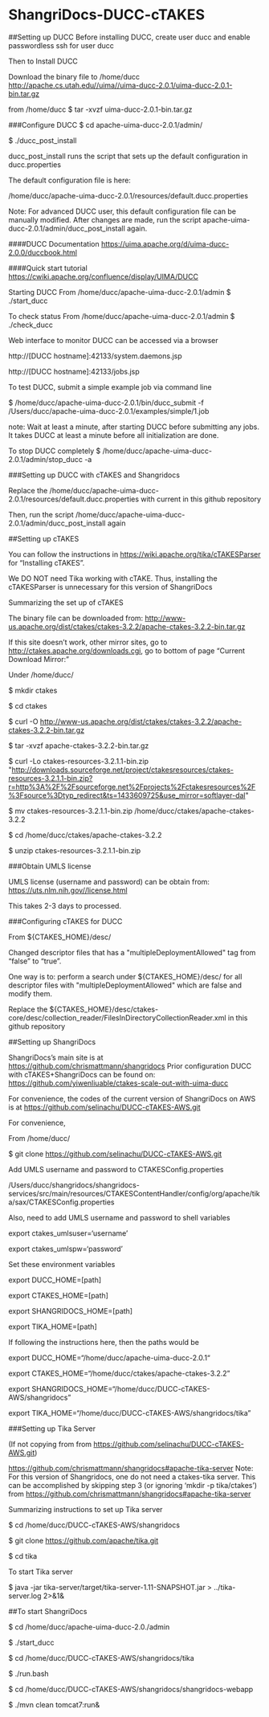 # ShangriDocs-DUCC-cTAKES

##Setting up DUCC
Before installing DUCC, create user ducc and enable passwordless ssh for user ducc

Then to Install DUCC

Download the binary file to /home/ducc
http://apache.cs.utah.edu//uima//uima-ducc-2.0.1/uima-ducc-2.0.1-bin.tar.gz

from /home/ducc
$ tar -xvzf uima-ducc-2.0.1-bin.tar.gz

###Configure DUCC
$ cd apache-uima-ducc-2.0.1/admin/

$ ./ducc_post_install

ducc_post_install runs the script that sets up the default configuration in ducc.properties

The default configuration file is here:

/home/ducc/apache-uima-ducc-2.0.1/resources/default.ducc.properties

Note: For advanced DUCC user, this default configuration file can be manually modified.  After changes are made, run the script apache-uima-ducc-2.0.1/admin/ducc_post_install again.

####DUCC Documentation
https://uima.apache.org/d/uima-ducc-2.0.0/duccbook.html

####Quick start tutorial
https://cwiki.apache.org/confluence/display/UIMA/DUCC

Starting DUCC
From /home/ducc/apache-uima-ducc-2.0.1/admin
$ ./start_ducc

To check status
From /home/ducc/apache-uima-ducc-2.0.1/admin
$ ./check_ducc

Web interface to monitor DUCC can be accessed via a browser

http://[DUCC hostname]:42133/system.daemons.jsp

http://[DUCC hostname]:42133/jobs.jsp

To test DUCC, submit a simple example job via command line

$ /home/ducc/apache-uima-ducc-2.0.1/bin/ducc_submit -f /Users/ducc/apache-uima-ducc-2.0.1/examples/simple/1.job

note: Wait at least a minute, after starting DUCC before submitting any jobs. It takes DUCC at least a minute before all initialization are done.

To stop DUCC completely
$ /home/ducc/apache-uima-ducc-2.0.1/admin/stop_ducc -a



###Setting up DUCC with cTAKES and Shangridocs

Replace the /home/ducc/apache-uima-ducc-2.0.1/resources/default.ducc.properties with current in this github repository

Then, run the script /home/ducc/apache-uima-ducc-2.0.1/admin/ducc_post_install again


##Setting up cTAKES 

You can follow the instructions in https://wiki.apache.org/tika/cTAKESParser for “Installing cTAKES”.

We DO NOT need Tika working with cTAKE. Thus, installing the cTAKESParser is unnecessary for this version of ShangriDocs


Summarizing the set up of cTAKES

The binary file can be downloaded from: http://www-us.apache.org/dist/ctakes/ctakes-3.2.2/apache-ctakes-3.2.2-bin.tar.gz

If this site doesn’t work, other mirror sites, go to http://ctakes.apache.org/downloads.cgi, go to bottom of page “Current Download Mirror:”

Under /home/ducc/

$ mkdir ctakes

$ cd ctakes

$ curl -O http://www-us.apache.org/dist/ctakes/ctakes-3.2.2/apache-ctakes-3.2.2-bin.tar.gz

$ tar -xvzf apache-ctakes-3.2.2-bin.tar.gz

$ curl -Lo ctakes-resources-3.2.1.1-bin.zip "http://downloads.sourceforge.net/project/ctakesresources/ctakes-resources-3.2.1.1-bin.zip?r=http%3A%2F%2Fsourceforge.net%2Fprojects%2Fctakesresources%2F%3Fsource%3Dtyp_redirect&ts=1433609725&use_mirror=softlayer-dal"

$ mv ctakes-resources-3.2.1.1-bin.zip /home/ducc/ctakes/apache-ctakes-3.2.2

$ cd /home/ducc/ctakes/apache-ctakes-3.2.2

$ unzip ctakes-resources-3.2.1.1-bin.zip


###Obtain UMLS license

UMLS license (username and password) can be obtain from: https://uts.nlm.nih.gov//license.html

This takes 2-3 days to processed.


###Configuring cTAKES for DUCC

From ${CTAKES_HOME}/desc/

Changed descriptor files that has a "multipleDeploymentAllowed" tag from “false” to “true”.  

One way is to: perform a search under ${CTAKES_HOME}/desc/ for all descriptor files with "multipleDeploymentAllowed" which are false and modify them.  

Replace the ${CTAKES_HOME}/desc/ctakes-core/desc/collection_reader/FilesInDirectoryCollectionReader.xml in this github repository


##Setting up ShangriDocs

ShangriDocs’s main site is at https://github.com/chrismattmann/shangridocs
Prior configuration DUCC with cTAKES+ShangriDocs can be found on: https://github.com/yiwenliuable/ctakes-scale-out-with-uima-ducc

For convenience, the codes of the current version of ShangriDocs on AWS is at https://github.com/selinachu/DUCC-cTAKES-AWS.git

For convenience,

From /home/ducc/

$ git clone https://github.com/selinachu/DUCC-cTAKES-AWS.git


Add UMLS username and password to CTAKESConfig.properties

/Users/ducc/shangridocs/shangridocs-services/src/main/resources/CTAKESContentHandler/config/org/apache/tika/sax/CTAKESConfig.properties

Also, need to add UMLS username and password to shell variables

export ctakes_umlsuser=‘username’

export ctakes_umlspw=‘password’


Set these environment variables

export DUCC_HOME=[path]	

export CTAKES_HOME=[path]

export SHANGRIDOCS_HOME=[path]

export TIKA_HOME=[path]

If following the instructions here, then the paths would be 

export DUCC_HOME=“/home/ducc/apache-uima-ducc-2.0.1“

export CTAKES_HOME=“/home/ducc/ctakes/apache-ctakes-3.2.2”

export SHANGRIDOCS_HOME=“/home/ducc/DUCC-cTAKES-AWS/shangridocs”

export TIKA_HOME=“/home/ducc/DUCC-cTAKES-AWS/shangridocs/tika”

###Setting up Tika Server 

(If not copying from from https://github.com/selinachu/DUCC-cTAKES-AWS.git)

https://github.com/chrismattmann/shangridocs#apache-tika-server
Note: For this version of Shangridocs, one do not need a ctakes-tika server. This can be accomplished by skipping step 3 (or ignoring ‘mkdir -p tika/ctakes’) from https://github.com/chrismattmann/shangridocs#apache-tika-server

Summarizing instructions to set up Tika server

$ cd /home/ducc/DUCC-cTAKES-AWS/shangridocs 

$ git clone https://github.com/apache/tika.git

$ cd tika

To start Tika server

$ java -jar tika-server/target/tika-server-1.11-SNAPSHOT.jar > ../tika-server.log 2>&1&



##To start ShangriDocs

$ cd /home/ducc/apache-uima-ducc-2.0./admin

$ ./start_ducc

$ cd /home/ducc/DUCC-cTAKES-AWS/shangridocs/tika

$ ./run.bash

$ cd /home/ducc/DUCC-cTAKES-AWS/shangridocs/shangridocs-webapp

$ ./mvn clean tomcat7:run&

